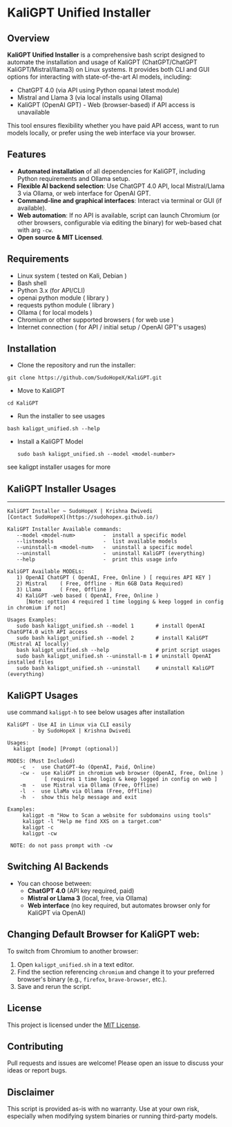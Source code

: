# KaliGPT Unified Installer

## Overview

**KaliGPT Unified Installer** is a comprehensive bash script designed to automate the installation and usage of KaliGPT (ChatGPT/ChatGPT KaliGPT/Mistral/llama3) on Linux systems. It provides both CLI and GUI options for interacting with state-of-the-art AI models, including:

- ChatGPT 4.0 (via API using Python opanai latest module)
- Mistral and Llama 3 (via local installs using Ollama)
- KaliGPT (OpenAI GPT) - Web (browser-based) if API access is unavailable

This tool ensures flexibility whether you have paid API access, want to run models locally, or prefer using the web interface via your browser.

## Features

- **Automated installation** of all dependencies for KaliGPT, including Python requirements and Ollama setup.
- **Flexible AI backend selection**: Use ChatGPT 4.0 API, local Mistral/Llama 3 via Ollama, or web interface for OpenAI GPT.
- **Command-line and graphical interfaces**: Interact via terminal or GUI (if available).
- **Web automation**: If no API is available, script can launch Chromium (or other browsers, configurable via editing the binary) for web-based chat with arg `-cw`.
- **Open source & MIT Licensed**.

## Requirements

- Linux system ( tested on Kali, Debian )
- Bash shell
- Python 3.x (for API/CLI)
- openai python module ( library )
- requests python module ( library )
- Ollama ( for local models )
- Chromium or other supported browsers ( for web use )
- Internet connection ( for API / initial setup / OpenAI GPT's usages)

## Installation

- Clone the repository and run the installer:
```
git clone https://github.com/SudoHopeX/KaliGPT.git
```

- Move to KaliGPT
```
cd KaliGPT
```

- Run the installer to see usages
```
bash kaligpt_unified.sh --help
```

- Install a KaliGPT Model
  ```
  sudo bash kaligpt_unified.sh --model <model-number>
  ```
see kaligpt installer usages for more

## KaliGPT Installer Usages
-----
```
KaliGPT Installer ~ SudoHopeX | Krishna Dwivedi
[Contact SudoHopeX](https://sudohopex.github.io/)

KaliGPT Installer Available commands:
   --model <model-num>         -  install a specific model
   --listmodels                -  list available models
   --uninstall-m <model-num>   -  uninstall a specific model
   --uninstall                 -  uninstall KaliGPT (everything)
   --help                      -  print this usage info

KaliGPT Available MODELs:
   1) OpenAI ChatGPT ( OpenAI, Free, Online ) [ requires API KEY ]
   2) Mistral    ( Free, Offline - Min 6GB Data Required)
   3) Llama      ( Free, Offline )
   4) KaliGPT -web based ( OpenAI, Free, Online )
      [Note: opttion 4 required 1 time logging & keep logged in config in chromium if not]

Usages Examples:
   sudo bash kaligpt_unified.sh --model 1       # install OpenAI ChatGPT4.0 with API access
   sudo bash kaligpt_unified.sh --model 2       # install KaliGPT (Mistral AI locally)
   bash kaligpt_unified.sh --help               # print script usages
   sudo bash kaligpt_unified.sh --uninstall-m 1 # uninstall OpenAI installed files
   sudo bash kaligpt_unified.sh --uninstall     # uninstall KaliGPT (everything)

```

## KaliGPT Usages
use command `kaligpt-h` to see below usages after installation

```
KaliGPT - Use AI in Linux via CLI easily
        - by SudoHopeX | Krishna Dwivedi

Usages:
  kaligpt [mode] [Prompt (optional)]

MODES: (Must Included)
    -c  -  use ChatGPT-4o (OpenAI, Paid, Online)
    -cw -  use KaliGPT in chromium web browser (OpenAI, Free, Online )
            [ requires 1 time login & keep logged in config on web ]
    -m  -  use Mistral via Ollama (Free, Offline)
    -l  -  use LlaMa via Ollama (Free, Offline)
    -h  -  show this help message and exit

Examples:
     kaligpt -m "How to Scan a website for subdomains using tools"
     kaligpt -l "Help me find XXS on a target.com"
     kaligpt -c
     kaligpt -cw

 NOTE: do not pass prompt with -cw
```

## Switching AI Backends
- You can choose between:
  - **ChatGPT 4.0** (API key required, paid)
  - **Mistral or Llama 3** (local, free, via Ollama)
  - **Web interface** (no key required, but automates browser only for KaliGPT via OpenAI)

## Changing Default Browser for KaliGPT web:
To switch from Chromium to another browser:
1. Open `kaligpt_unified.sh` in a text editor.
2. Find the section referencing `chromium` and change it to your preferred browser's binary (e.g., `firefox`, `brave-browser`, etc.).
3. Save and rerun the script.

## License

This project is licensed under the [MIT License](LICENSE).


## Contributing

Pull requests and issues are welcome! Please open an issue to discuss your ideas or report bugs.


## Disclaimer

This script is provided as-is with no warranty. Use at your own risk, especially when modifying system binaries or running third-party models.

```
